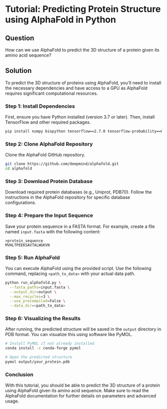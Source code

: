 # Tutorial: Predicting Protein Structure using AlphaFold in Python

## Question
How can we use AlphaFold to predict the 3D structure of a protein given its amino acid sequence?

## Solution

To predict the 3D structure of proteins using AlphaFold, you'll need to install the necessary dependencies and have access to a GPU as AlphaFold requires significant computational resources.

### Step 1: Install Dependencies

First, ensure you have Python installed (version 3.7 or later). Then, install TensorFlow and other required packages.

```bash
pip install numpy biopython tensorflow==2.7.0 tensorflow-probability==0.14.1
```

### Step 2: Clone AlphaFold Repository

Clone the AlphaFold GitHub repository.

```bash
git clone https://github.com/deepmind/alphafold.git
cd alphafold
```

### Step 3: Download Protein Database

Download required protein databases (e.g., Uniprot, PDB70). Follow the instructions in the AlphaFold repository for specific database configurations.

### Step 4: Prepare the Input Sequence

Save your protein sequence in a FASTA format. For example, create a file named `input.fasta` with the following content:

```
>protein_sequence
MVHLTPEEKSAVTALWGKVN
```

### Step 5: Run AlphaFold

You can execute AlphaFold using the provided script. Use the following command, replacing `<path_to_data>` with your actual data path.

```bash
python run_alphafold.py \
  --fasta_paths=input.fasta \
  --output_dir=output \
  --max_recycles=3 \
  --use_precompiled=False \
  --data_dir=<path_to_data>
```

### Step 6: Visualizing the Results

After running, the predicted structure will be saved in the `output` directory in PDB format. You can visualize this using software like PyMOL.

```bash
# Install PyMOL if not already installed
conda install -c conda-forge pymol

# Open the predicted structure
pymol output/your_protein.pdb
```

### Conclusion

With this tutorial, you should be able to predict the 3D structure of a protein using AlphaFold given its amino acid sequence. Make sure to read the AlphaFold documentation for further details on parameters and advanced usage.